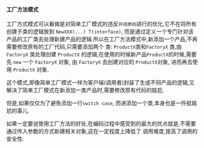 #### 工厂方法模式

工厂方式模式可以看做是对简单工厂模式的违反`开闭原则`进行的优化,它不在将所有创建子类的逻辑放到 `NewXXX(...) T(interface)`,
而是通过定义一个专门针对该产品的工厂类去处理新建产品的逻辑.所以在工厂方法模式中,新添加一个产品,不再需要修改原有的工厂代码,只需要添加两个
类: `ProductX`类和`FactoryX` 类,由 `FactoryX` 类处理创建 `ProductX` 的逻辑,在使用的时候新产品`ProductX`的时候,需要先 `new` 一个 `FactoryX`
对象, 由 `FactoryX` 去创建对应的 `ProductX`对象, 进而再去使用 `ProductX` 对象.  

这个模式,即像简单工厂模式一样为客户端(调用者)封装了生成不同产品的逻辑,又解决了简单工厂模式在新添加一类产品时,需要修改原有代码的尴尬.  

但是,如果仅仅为了避免添加一行`switch case`, 而进添加一个类,本身也是一件挺尴尬的事儿.   

如果一定要说使用工厂方法的好处,在编码过程中感受到的最大的优点就是,不需要通过传入参数的方式新建相关对象,这在一定程度上降低了
调用难度,提高了调用的安全性.
 
